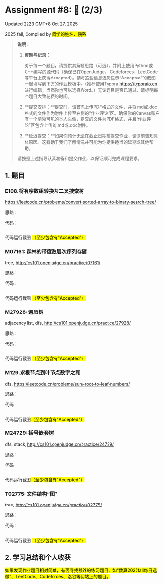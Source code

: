 # Assignment #8: 🌲 (2/3)

Updated 2223 GMT+8 Oct 27, 2025

2025 fall, Complied by <mark>同学的姓名、院系</mark>





>**说明：**
>
>1. **解题与记录：**
>
>     对于每一个题目，请提供其解题思路（可选），并附上使用Python或C++编写的源代码（确保已在OpenJudge， Codeforces，LeetCode等平台上获得Accepted）。请将这些信息连同显示“Accepted”的截图一起填写到下方的作业模板中。（推荐使用Typora https://typoraio.cn 进行编辑，当然你也可以选择Word。）无论题目是否已通过，请标明每个题目大致花费的时间。
>
>2. **提交安排：**提交时，请首先上传PDF格式的文件，并将.md或.doc格式的文件作为附件上传至右侧的“作业评论”区。确保你的Canvas账户有一个清晰可见的本人头像，提交的文件为PDF格式，并且“作业评论”区包含上传的.md或.doc附件。
> 
>3. **延迟提交：**如果你预计无法在截止日期前提交作业，请提前告知具体原因。这有助于我们了解情况并可能为你提供适当的延期或其他帮助。  
>
>请按照上述指导认真准备和提交作业，以保证顺利完成课程要求。



## 1. 题目

### E108.将有序数组转换为二叉搜索树

https://leetcode.cn/problems/convert-sorted-array-to-binary-search-tree/

思路：



代码：

```python

```



代码运行截图 <mark>（至少包含有"Accepted"）</mark>





### M07161: 森林的带度数层次序列存储

tree, http://cs101.openjudge.cn/practice/07161/


思路：



代码：

```python

```



代码运行截图 <mark>（至少包含有"Accepted"）</mark>





### M27928: 遍历树

 adjacency list, dfs, http://cs101.openjudge.cn/practice/27928/

思路：



代码：

```python

```



代码运行截图 <mark>（至少包含有"Accepted"）</mark>





### M129.求根节点到叶节点数字之和

dfs, https://leetcode.cn/problems/sum-root-to-leaf-numbers/

思路：



代码

```python

```



代码运行截图<mark>（至少包含有"Accepted"）</mark>





### M24729: 括号嵌套树

dfs, stack, http://cs101.openjudge.cn/practice/24729/

思路：



代码

```python

```



代码运行截图<mark>（至少包含有"Accepted"）</mark>





### T02775: 文件结构“图”

tree, http://cs101.openjudge.cn/practice/02775/

思路：



代码：

```python

```



代码运行截图 <mark>（至少包含有"Accepted"）</mark>



## 2. 学习总结和个人收获

<mark>如果发现作业题目相对简单，有否寻找额外的练习题目，如“数算2025fall每日选做”、LeetCode、Codeforces、洛谷等网站上的题目。</mark>





